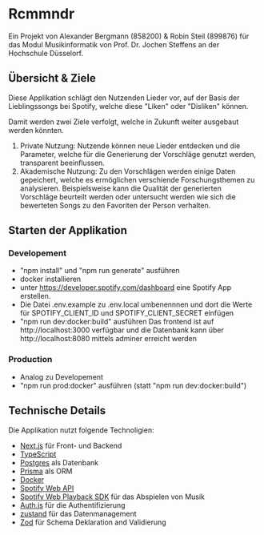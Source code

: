 # Rcmmndr

Ein Projekt von Alexander Bergmann (858200) & Robin Steil (899876) für das Modul Musikinformatik von Prof. Dr. Jochen Steffens an der Hochschule Düsselorf.

## Übersicht & Ziele

Diese Applikation schlägt den Nutzenden Lieder vor, auf der Basis der Lieblingssongs bei Spotify, welche diese "Liken" oder "Disliken" können.

Damit werden zwei Ziele verfolgt, welche in Zukunft weiter ausgebaut werden könnten.

1. Private Nutzung: Nutzende können neue Lieder entdecken und die Parameter, welche für die Generierung der Vorschläge genutzt werden, transparent beeinflussen.  
2. Akademische Nutzung: Zu den Vorschlägen werden einige Daten gepeichert, welche es ermöglichen verschiende Forschungsthemen zu analysieren. Beispielsweise kann die Qualität der generierten Vorschläge beurteilt werden oder untersucht werden wie sich die bewerteten Songs zu den Favoriten der Person verhalten.
     
## Starten der Applikation

### Developement
- "npm install" und "npm run generate" ausführen
- docker installieren
- unter https://developer.spotify.com/dashboard eine Spotify App erstellen.
- Die Datei .env.example zu .env.local umbenennnen und dort die Werte für SPOTIFY_CLIENT_ID und SPOTIFY_CLIENT_SECRET einfügen
- "npm run dev:docker:build" ausführen
  Das frontend ist auf http://localhost:3000 verfügbar und die Datenbank kann über http://localhost:8080 mittels adminer erreicht werden
### Production
- Analog zu Developement
- "npm run prod:docker" ausführen (statt "npm run dev:docker:build")

## Technische Details

Die Applikation nutzt folgende Technoligien:
-  [Next.js](https://nextjs.org/) für Front- und Backend
-  [TypeScript](https://www.typescriptlang.org/)
-  [Postgres](https://www.postgresql.org/) als Datenbank
-  [Prisma](https://www.prisma.io/) als ORM
-  [Docker](https://www.docker.com/)
-  [Spotify Web API](https://developer.spotify.com/documentation/web-api) 
-   [Spotify Web Playback SDK](https://developer.spotify.com/documentation/web-playback-sdk) für das Abspielen von Musik
- [Auth.js](https://authjs.dev/) für die Authentifizierung
- [zustand](https://github.com/pmndrs/zustand) für das Datenmanagement
- [Zod](https://zod.dev/) für Schema Deklaration and Validierung 